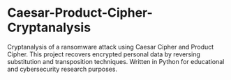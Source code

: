 # Caesar-Product-Cipher-Cryptanalysis
Cryptanalysis of a ransomware attack using Caesar Cipher and Product Cipher. This project recovers encrypted personal data by reversing substitution and transposition techniques. Written in Python for educational and cybersecurity research purposes.

